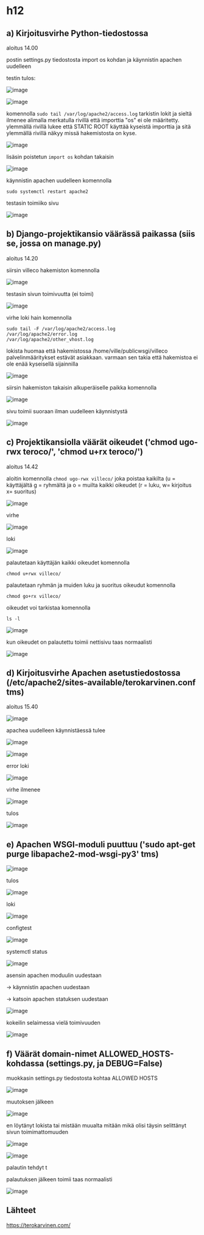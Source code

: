 # h12

## a) Kirjoitusvirhe Python-tiedostossa
aloitus 14.00 

postin settings.py tiedostosta import os kohdan ja käynnistin apachen uudelleen

testin tulos:

![image](https://user-images.githubusercontent.com/112497423/222957437-360aae50-2540-4c14-8ca3-c0ac84920597.png)

![image](https://user-images.githubusercontent.com/112497423/222959552-242e4c18-47e8-4edb-a01c-65742fb5ea1c.png)

komennolla ` sudo tail /var/log/apache2/access.log ` tarkistin lokit ja sieltä ilmenee alimalla merkatulla rivillä että importtia "os" ei ole määritetty. ylemmällä rivillä lukee että STATIC ROOT käyttää kyseistä importtia ja sitä ylemmällä rivillä näkyy missä hakemistosta on kyse.

![image](https://user-images.githubusercontent.com/112497423/222960264-e6df57fc-d4c3-4a00-be86-6b21024e8ca5.png)

lisäsin poistetun ` import os ` kohdan takaisin

![image](https://user-images.githubusercontent.com/112497423/222960444-7342994e-3dda-4f74-aefd-726b56d75af3.png)

käynnistin apachen uudelleen komennolla

    sudo systemctl restart apache2
    
testasin toimiiko sivu
    
![image](https://user-images.githubusercontent.com/112497423/222960567-06679c9e-8492-46e4-be1e-7d4d69d1f2ea.png)



## b) Django-projektikansio väärässä paikassa (siis se, jossa on manage.py)
aloitus 14.20

siirsin villeco hakemiston komennolla

![image](https://user-images.githubusercontent.com/112497423/222961680-aff38dfb-36c8-4294-9cb6-bdee5774c558.png)

testasin sivun toimivuutta (ei toimi)

![image](https://user-images.githubusercontent.com/112497423/222961746-7bd3bedf-6444-4b2e-95f0-be1c5f849cb6.png)

virhe loki hain komennolla 

    sudo tail -F /var/log/apache2/access.log
    /var/log/apache2/error.log
    /var/log/apache2/other_vhost.log
    
    
lokista huomaa että hakemistossa /home/ville/publicwsgi/villeco palvelinmääritykset estävät asiakkaan. varmaan sen takia että hakemistoa ei ole enää kyseisellä sijainnilla

![image](https://user-images.githubusercontent.com/112497423/222961846-993607d6-1ee6-4e27-8ab7-9b74eca20855.png)

siirsin hakemiston takaisin alkuperäiselle paikka komennolla
    
![image](https://user-images.githubusercontent.com/112497423/222962095-641dce0b-af17-45f4-8620-c0f4d9ab0cee.png)

sivu toimii suoraan ilman uudelleen käynnistystä

![image](https://user-images.githubusercontent.com/112497423/222962150-14c98da9-3975-435c-bf00-6f80178c6250.png)



## c) Projektikansiolla väärät oikeudet ('chmod ugo-rwx teroco/', 'chmod u+rx teroco/')
aloitus 14.42

aloitin komennolla ` chmod ugo-rwx villeco/ ` joka poistaa kaikilta (u = käyttäjältä g = ryhmältä ja o = muilta kaikki oikeudet (r = luku, w= kirjoitus x= suoritus)

![image](https://user-images.githubusercontent.com/112497423/222963819-ee409506-b99a-42df-880d-62192cf0212d.png)

virhe

![image](https://user-images.githubusercontent.com/112497423/222963879-c0a2b05a-7d38-4a18-ab0f-a411623c239a.png)
 
loki

![image](https://user-images.githubusercontent.com/112497423/222963895-4ced2cf7-396f-49b1-a451-7e27d7f661a5.png)


palautetaan käyttäjän kaikki oikeudet komennolla 

    chmod u+rwx villeco/

palautetaan ryhmän ja muiden luku ja suoritus oikeudut komennolla

    chmod go+rx villeco/
    
oikeudet voi tarkistaa komennolla

    ls -l
    
![image](https://user-images.githubusercontent.com/112497423/222966250-5840586c-d930-4f4c-ba6b-6cfd7932a899.png)    
    
kun oikeudet on palautettu toimii nettisivu taas normaalisti

![image](https://user-images.githubusercontent.com/112497423/222966316-0b124836-da6b-4ec6-a04b-b39ea557794e.png)

## d) Kirjoitusvirhe Apachen asetustiedostossa (/etc/apache2/sites-available/terokarvinen.conf tms)
aloitus 15.40

![image](https://user-images.githubusercontent.com/112497423/222967271-d8fafae8-09e9-4397-a3d2-f0969d250585.png)

apachea uudelleen käynnistäessä tulee

![image](https://user-images.githubusercontent.com/112497423/222967329-61f400ff-0f9e-4552-acce-988b14c402bf.png)

![image](https://user-images.githubusercontent.com/112497423/222967396-556c0d6c-5e48-4daa-ade1-41381c26ddf4.png)

error loki 

![image](https://user-images.githubusercontent.com/112497423/222967514-3805ef3a-07da-4f31-8a4d-69c9c7cfb51f.png)


virhe ilmenee

![image](https://user-images.githubusercontent.com/112497423/222967236-9098e3ce-9d45-4fa3-8013-82f8b33eb5f3.png)

tulos

![image](https://user-images.githubusercontent.com/112497423/222967566-f26a95f6-e1d3-4af4-a7e6-4bbfd15a4a7a.png)


## e) Apachen WSGI-moduli puuttuu ('sudo apt-get purge libapache2-mod-wsgi-py3' tms)

![image](https://user-images.githubusercontent.com/112497423/222969688-f626027f-d83f-403c-8bd3-2bc96660f344.png)

tulos 

![image](https://user-images.githubusercontent.com/112497423/222969717-d617209e-094d-41e3-bcba-7adf6d37cef1.png)

loki

![image](https://user-images.githubusercontent.com/112497423/222969802-91ab7760-adaa-4d9e-986c-15606a260b11.png)

configtest

![image](https://user-images.githubusercontent.com/112497423/222969851-2840aeb7-f197-4e3a-8624-cbe51aec543b.png)

systemctl status

![image](https://user-images.githubusercontent.com/112497423/222969923-14485b7d-d011-4b61-9846-ed70bf0406eb.png)


asensin apachen moduulin uudestaan

-> käynnistin apachen uudestaan 

-> katsoin apachen statuksen uudestaan

![image](https://user-images.githubusercontent.com/112497423/222970015-c272e9ac-dd09-442c-ace2-c33d7928ee4d.png)

kokeilin selaimessa vielä toimivuuden

![image](https://user-images.githubusercontent.com/112497423/222970095-47583d1d-d405-40d1-a3d9-e6f7f7e6dcae.png)


## f) Väärät domain-nimet ALLOWED_HOSTS-kohdassa (settings.py, ja DEBUG=False)

muokkasin settings.py tiedostosta kohtaa ALLOWED HOSTS

![image](https://user-images.githubusercontent.com/112497423/222967973-3636a781-cd90-432d-9564-577c71a2a90f.png)

muutoksen jälkeen 

![image](https://user-images.githubusercontent.com/112497423/222968042-fe07b7cf-eca6-4686-a479-1781d5f1f836.png)


en löytänyt lokista tai mistään muualta mitään mikä olisi täysin selittänyt sivun toimimattomuuden 

![image](https://user-images.githubusercontent.com/112497423/222968091-3956d671-14b3-4a9a-9018-85d39dc0e2f4.png)

![image](https://user-images.githubusercontent.com/112497423/222968687-835134fe-a344-455d-b8d9-c0b42f9c1f4b.png)


palautin tehdyt t 

palautuksen jälkeen toimii taas normaalisti 

![image](https://user-images.githubusercontent.com/112497423/222969340-825b4c9b-6ac3-4b8a-bbaa-0f9c8a6057be.png)


## Lähteet

https://terokarvinen.com/
